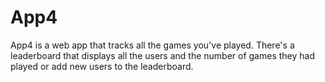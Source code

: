# App4
App4 is a web app that tracks all the games you've played. There's a leaderboard that displays all the users and the number of games they had played or add new users to the leaderboard.
